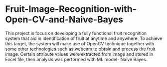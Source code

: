 # Fruit-Image-Recognition-with-Open-CV-and-Naive-Bayes
This project is focus on developing a fully functional fruit recognition system that aid in identification of fruit at anytime and anywhere. To achieve this target, the system will make use of OpenCV technique together with some other technologies such as webcam to obtain and process the fruit image. Certain attribute values were extracted from image and stored in Excel file, then analysis was performed with ML model- Naïve Bayes.
